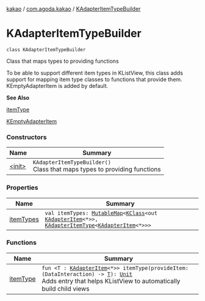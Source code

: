 [kakao](../../index.md) / [com.agoda.kakao](../index.md) / [KAdapterItemTypeBuilder](./index.md)

# KAdapterItemTypeBuilder

`class KAdapterItemTypeBuilder`

Class that maps types to providing functions

To be able to support different item types in KListView, this class
adds support for mapping item type classes to functions that provide them.
KEmptyAdapterItem is added by default.

**See Also**

[itemType](item-type.md)

[KEmptyAdapterItem](../-k-empty-adapter-item/index.md)

### Constructors

| Name | Summary |
|---|---|
| [&lt;init&gt;](-init-.md) | `KAdapterItemTypeBuilder()`<br>Class that maps types to providing functions |

### Properties

| Name | Summary |
|---|---|
| [itemTypes](item-types.md) | `val itemTypes: `[`MutableMap`](https://kotlinlang.org/api/latest/jvm/stdlib/kotlin.collections/-mutable-map/index.html)`<`[`KClass`](https://kotlinlang.org/api/latest/jvm/stdlib/kotlin.reflect/-k-class/index.html)`<out `[`KAdapterItem`](../-k-adapter-item/index.md)`<*>>, `[`KAdapterItemType`](../-k-adapter-item-type/index.md)`<`[`KAdapterItem`](../-k-adapter-item/index.md)`<*>>>` |

### Functions

| Name | Summary |
|---|---|
| [itemType](item-type.md) | `fun <T : `[`KAdapterItem`](../-k-adapter-item/index.md)`<*>> itemType(provideItem: (DataInteraction) -> `[`T`](item-type.md#T)`): `[`Unit`](https://kotlinlang.org/api/latest/jvm/stdlib/kotlin/-unit/index.html)<br>Adds entry that helps KListView to automatically build child views |
